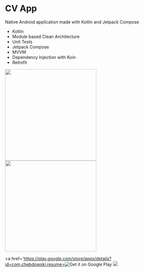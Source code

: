 # CV App

Native Android application made with Kotlin and Jetpack Compose

* Kotlin
* Module based Clean Architecture
* Unit Tests
* Jetpack Compose
* MVVM
* Dependency Injection with Koin
* Retrofit

<img src="https://user-images.githubusercontent.com/1894882/95612790-3e1c9500-0a64-11eb-8a9a-4b7c3a422d9c.png" width="300"/> <img src="https://user-images.githubusercontent.com/1894882/95613016-8fc51f80-0a64-11eb-98c4-0097354f82d9.png" width="300"/>


<a href='https://play.google.com/store/apps/details?id=com.chebdowski.resume><img alt='Get it on Google Play' src='https://play.google.com/intl/en_us/badges/static/images/badges/en_badge_web_generic.png'/></a>
[<img src="http://www.google.com.au/images/nav_logo7.png">](https://play.google.com/store/apps/details?id=com.chebdowski.resume)
